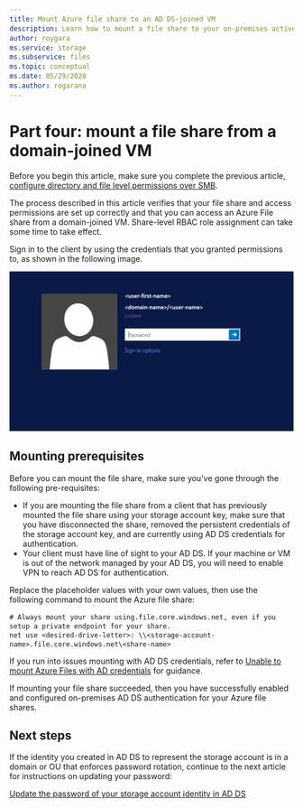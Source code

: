 ```yaml
---
title: Mount Azure file share to an AD DS-joined VM
description: Learn how to mount a file share to your on-premises active directory domain services-joined machines.
author: roygara
ms.service: storage
ms.subservice: files
ms.topic: conceptual
ms.date: 05/29/2020
ms.author: rogarana
---
```


# Part four: mount a file share from a domain-joined VM

Before you begin this article, make sure you complete the previous article, [configure directory and file level permissions over SMB](storage-files-identity-ad-ds-configure-permissions.md).

The process described in this article verifies that your file share and access permissions are set up correctly and that you can access an Azure File share from a domain-joined VM. Share-level RBAC role assignment can take some time to take effect. 

Sign in to the client by using the credentials that you granted permissions to, as shown in the following image.

![Screenshot showing Azure AD sign-in screen for user authentication](media/storage-files-aad-permissions-and-mounting/azure-active-directory-authentication-dialog.png)

## Mounting prerequisites

Before you can mount the file share, make sure you've gone through the following pre-requisites:

- If you are mounting the file share from a client that has previously mounted the file share using your storage account key, make sure that you have disconnected the share, removed the persistent credentials of the storage account key, and are currently using AD DS credentials for authentication.
- Your client must have line of sight to your AD DS. If your machine or VM is out of the network managed by your AD DS, you will need to enable VPN to reach AD DS for authentication.

Replace the placeholder values with your own values, then use the following command to mount the Azure file share:

```cli
# Always mount your share using.file.core.windows.net, even if you setup a private endpoint for your share.
net use <desired-drive-letter>: \\<storage-account-name>.file.core.windows.net\<share-name>
```

If you run into issues mounting with AD DS credentials, refer to [Unable to mount Azure Files with AD credentials](storage-troubleshoot-windows-file-connection-problems.md#unable-to-mount-azure-files-with-ad-credentials) for guidance.

If mounting your file share succeeded, then you have successfully enabled and configured on-premises AD DS authentication for your Azure file shares.

## Next steps

If the identity you created in AD DS to represent the storage account is in a domain or OU that enforces password rotation, continue to the next article for instructions on updating your password:

[Update the password of your storage account identity in AD DS](storage-files-identity-ad-ds-update-password.md)